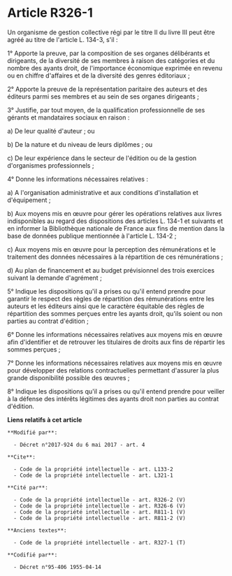 # Article R326-1

Un organisme de gestion collective régi par le titre II du livre III peut être agréé au titre de l'article L. 134-3, s'il :

1° Apporte la preuve, par la composition de ses organes délibérants et dirigeants, de la diversité de ses membres à raison
des catégories et du nombre des ayants droit, de l'importance économique exprimée en revenu ou en chiffre d'affaires et de la
diversité des genres éditoriaux ;

2° Apporte la preuve de la représentation paritaire des auteurs et des éditeurs parmi ses membres et au sein de ses organes
dirigeants ;

3° Justifie, par tout moyen, de la qualification professionnelle de ses gérants et mandataires sociaux en raison :

a) De leur qualité d'auteur ; ou

b) De la nature et du niveau de leurs diplômes ; ou

c) De leur expérience dans le secteur de l'édition ou de la gestion d'organismes professionnels ;

4° Donne les informations nécessaires relatives :

a) A l'organisation administrative et aux conditions d'installation et d'équipement ;

b) Aux moyens mis en œuvre pour gérer les opérations relatives aux livres indisponibles au regard des dispositions des
articles L. 134-1 et suivants et en informer la Bibliothèque nationale de France aux fins de mention dans la base de données
publique mentionnée à l'article L. 134-2 ;

c) Aux moyens mis en œuvre pour la perception des rémunérations et le traitement des données nécessaires à la répartition de
ces rémunérations ;

d) Au plan de financement et au budget prévisionnel des trois exercices suivant la demande d'agrément ;

5° Indique les dispositions qu'il a prises ou qu'il entend prendre pour garantir le respect des règles de répartition des
rémunérations entre les auteurs et les éditeurs ainsi que le caractère équitable des règles de répartition des sommes perçues
entre les ayants droit, qu'ils soient ou non parties au contrat d'édition ;

6° Donne les informations nécessaires relatives aux moyens mis en œuvre afin d'identifier et de retrouver les titulaires de
droits aux fins de répartir les sommes perçues ;

7° Donne les informations nécessaires relatives aux moyens mis en œuvre pour développer des relations contractuelles
permettant d'assurer la plus grande disponibilité possible des œuvres ;

8° Indique les dispositions qu'il a prises ou qu'il entend prendre pour veiller à la défense des intérêts légitimes des
ayants droit non parties au contrat d'édition.

**Liens relatifs à cet article**

	**Modifié par**:

	  - Décret n°2017-924 du 6 mai 2017 - art. 4

	**Cite**:

	  - Code de la propriété intellectuelle - art. L133-2
	  - Code de la propriété intellectuelle - art. L321-1

	**Cité par**:

	  - Code de la propriété intellectuelle - art. R326-2 (V)
	  - Code de la propriété intellectuelle - art. R326-6 (V)
	  - Code de la propriété intellectuelle - art. R811-1 (V)
	  - Code de la propriété intellectuelle - art. R811-2 (V)

	**Anciens textes**:

	  - Code de la propriété intellectuelle - art. R327-1 (T)

	**Codifié par**:

	  - Décret n°95-406 1955-04-14
